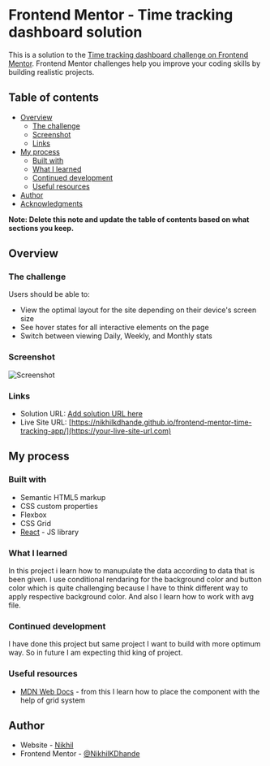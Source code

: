 # Frontend Mentor - Time tracking dashboard solution

This is a solution to the [Time tracking dashboard challenge on Frontend Mentor](https://www.frontendmentor.io/challenges/time-tracking-dashboard-UIQ7167Jw). Frontend Mentor challenges help you improve your coding skills by building realistic projects.

## Table of contents

- [Overview](#overview)
  - [The challenge](#the-challenge)
  - [Screenshot](#screenshot)
  - [Links](#links)
- [My process](#my-process)
  - [Built with](#built-with)
  - [What I learned](#what-i-learned)
  - [Continued development](#continued-development)
  - [Useful resources](#useful-resources)
- [Author](#author)
- [Acknowledgments](#acknowledgments)

**Note: Delete this note and update the table of contents based on what sections you keep.**

## Overview

### The challenge

Users should be able to:

- View the optimal layout for the site depending on their device's screen size
- See hover states for all interactive elements on the page
- Switch between viewing Daily, Weekly, and Monthly stats

### Screenshot

![Screenshot](../src/images.Screenshot.png)

### Links

- Solution URL: [Add solution URL here](https://your-solution-url.com)
- Live Site URL: [https://nikhilkdhande.github.io/frontend-mentor-time-tracking-app/](https://your-live-site-url.com)

## My process

### Built with

- Semantic HTML5 markup
- CSS custom properties
- Flexbox
- CSS Grid
- [React](https://reactjs.org/) - JS library

### What I learned

In this project i learn how to manupulate the data according to data that is been given.
I use conditional rendaring for the background color and button color which is quite challenging because I have to think different way to apply respective background color. And also I learn how to work with avg file.

### Continued development

I have done this project but same project I want to build with more optimum way.
So in future I am expecting thid king of project.

### Useful resources

- [MDN Web Docs](https://developer.mozilla.org/en-US/docs/Web/CSS/CSS_Grid_Layout) - from this I learn how to place the component with the help of grid system

## Author

- Website - [Nikhil](https://www.your-site.com)
- Frontend Mentor - [@NikhilKDhande](https://www.frontendmentor.io/profile/NikhilKDhande)
